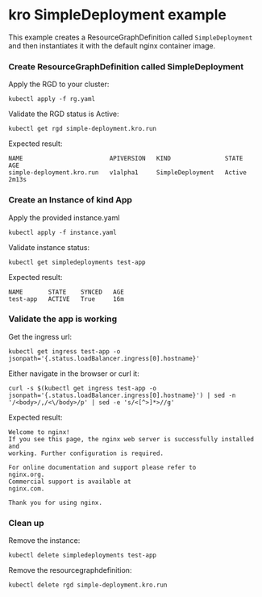 # kro SimpleDeployment example

This example creates a ResourceGraphDefinition called `SimpleDeployment` and then instantiates it with
the default nginx container image.

### Create ResourceGraphDefinition called SimpleDeployment

Apply the RGD to your cluster:

```
kubectl apply -f rg.yaml
```

Validate the RGD status is Active:

```
kubectl get rgd simple-deployment.kro.run
```

Expected result:

```
NAME                        APIVERSION   KIND               STATE    AGE
simple-deployment.kro.run   v1alpha1     SimpleDeployment   Active   2m13s
```

### Create an Instance of kind App

Apply the provided instance.yaml

```
kubectl apply -f instance.yaml
```

Validate instance status:

```
kubectl get simpledeployments test-app
```

Expected result:

```
NAME       STATE    SYNCED   AGE
test-app   ACTIVE   True     16m
```

### Validate the app is working

Get the ingress url:

```
kubectl get ingress test-app -o jsonpath='{.status.loadBalancer.ingress[0].hostname}'
```

Either navigate in the browser or curl it:

```
curl -s $(kubectl get ingress test-app -o jsonpath='{.status.loadBalancer.ingress[0].hostname}') | sed -n '/<body>/,/<\/body>/p' | sed -e 's/<[^>]*>//g'
```

Expected result:

```
Welcome to nginx!
If you see this page, the nginx web server is successfully installed and
working. Further configuration is required.

For online documentation and support please refer to
nginx.org.
Commercial support is available at
nginx.com.

Thank you for using nginx.
```

### Clean up

Remove the instance:

```
kubectl delete simpledeployments test-app
```

Remove the resourcegraphdefinition:

```
kubectl delete rgd simple-deployment.kro.run
```
